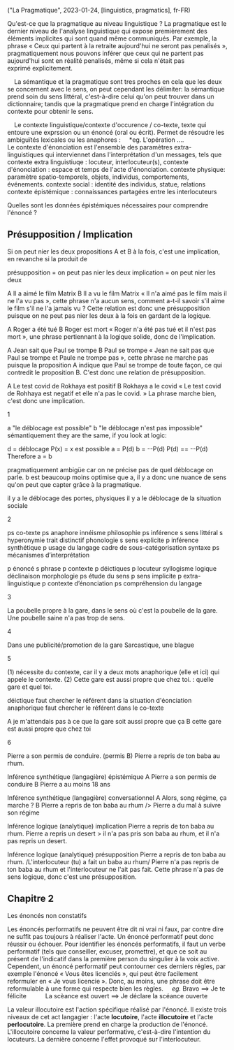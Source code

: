("La Pragmatique", 2023-01-24, [linguistics, pragmatics], fr-FR)

<span class="lettrine">Q</span>u'est-ce que la pragmatique au niveau linguistique ? La pragmatique est le dernier niveau de l'analyse linguistique qui expose premièrement des éléments implicites qui sont quand même communiqués. Par exemple, la phrase « Ceux qui partent à la retraite aujourd'hui ne seront pas penalisés », pragmatiquement nous pouvons inférer que ceux qui ne partent pas aujourd'hui sont en réalité penalisés, même si cela n'était pas exprimé explicitement.

    La sémantique et la pragmatique sont tres proches en cela que les deux se concernent avec le sens, on peut cependant les délimiter: la sémantique prend soin du sens littéral, c'est-à-dire celui qu'on peut trouver dans un dictionnaire; tandis que la pragmatique prend en charge l'intégration du contexte pour obtenir le sens.

    Le contexte linguistique/contexte d'occurence / co-texte, texte qui entoure une exprssion ou un énoncé (oral ou écrit). Permet de résoudre les ambiguïtés lexicales ou les anaphores :
    *eg. L'opération ....\
Le contexte d'énonciation est l'ensemble des paramètres extra-linguistiques qui interviennet dans l'interprétation d'un messages, tels que 
contexte extra linguistiuqe : locuteur, interlocuteur(s), 
contexte d'énonciation : espace et temps de l'acte d'énonciation. 
contexte physique: paramètre spatio-temporels, objets, individus, comportements, événements. 
contexte social : identité des individus, statue, relations
contexte épistémique : connaissances partagées entre les interlocuteurs 

Quelles sont les données épistémiques nécessaires pour comprendre l'énoncé ?

## Présupposition / Implication

Si on peut nier les deux propositions A et B à la fois, c'est une implication, en revanche si la produit de 

présupposition = on peut pas nier les deux
implication = on peut nier les deux

A Il a aimé le film Matrix
B Il a vu le film Matrix
« Il n'a aimé pas le film mais il ne l'a vu pas », cette phrase n'a aucun sens, comment a-t-il savoir s'il aime le film s'il ne l'a jamais vu ? Cette relation est donc une présupposition puisque on ne peut pas nier les deux à la fois en gardant de la logique.

A Roger a été tué
B Roger est mort 
« Roger n'a été pas tué et il n'est pas mort », une phrase pertiennant à la logique solide, donc de l'implication.

A Jean sait que Paul se trompe
B Paul se trompe
« Jean ne sait pas que Paul se trompe et Paule ne trompe pas », cette phrase ne marche pas puisque la proposition A indique que Paul se trompe de toute façon, ce qui contredit le proposition B. C'est donc une relation de présupposition.

A Le test covid de Rokhaya est positif
B Rokhaya a le covid
« Le test covid de Rohhaya est negatif et elle n'a pas le covid. » La phrase marche bien, c'est donc une implication.

1

a "le déblocage est possible"
b "le déblocage n'est pas impossible"
sémantiquement they are the same, if you look at logic:

d = déblocage
P(x) = x est possible
a = P(d)
b = --P(d)
P(d) == --P(d)
Therefore a = b


pragmatiquement ambigüe car on ne précise pas de quel déblocage on parle. 
b est beaucoup moins optimise que a, il y a donc une nuance de sens qu'on peut que capter grâce à la pragmatique.

il y a le déblocage des portes, physiques 
il y a le déblocage de la situation sociale

2

ps co-texte
ps anaphore
   innéisme 					philosophie
ps inférence
s  sens littéral
s  hyperonymie
   trait distinctif 			phonologie
s  sens explicite
p  inférence synthétique
p  usage du langage
   cadre de sous-catégorisation	syntaxe
ps mécanismes d’interprétation 

p  énoncé
s  phrase
p  contexte
p  déictiques
p  locuteur
   syllogisme 					logique
   déclinaison 					morphologie
ps étude du sens
p  sens implicite
p  extra-linguistique
p  contexte d’énonciation
ps compréhension du langage


3 

La poubelle propre à la gare, dans le sens où c'est la poubelle de la gare. Une poubelle saine n'a pas trop de sens.

4 

Dans une publicité/promotion de la gare
Sarcastique, une blague


5 

(1) nécessite du contexte, car il y a deux mots anaphorique (elle et ici) qui appele le contexte. 
(2) Cette gare est aussi propre que chez toi. : quelle gare et quel toi.

déictique   faut chercher le référent dans la situation d'éonciation
anaphorique faut chercher le référent dans le co-texte

A je m'attendais pas à ce que la gare soit aussi propre que ça
B cette gare est aussi propre que chez toi


6

Pierre a son permis de conduire. (permis B)
Pierre a repris de ton baba au rhum.

Inférence synthétique (langagière) épistémique
A Pierre a son permis de conduire 
B Pierre a au moins 18 ans 

Inférence synthétique (langagière) conversationnel
A Alors, song régime, ça marche ? 
B Pierre a repris de ton baba au rhum
/> Pierre a du mal à suivre son régime


Inférence logique (analytique) implication
Pierre a repris de ton baba au rhum.
Pierre a repris un desert
\> il n'a pas pris son baba au rhum, et il n'a pas repris un desert.

Inférence logique (analytique) présupposition
Pierre a repris de ton baba au rhum.
/L'interlocuteur (tu) a fait un baba au rhum/
Pierre n'a pas repris de ton baba au rhum et l'interlocuteur ne l'ait pas fait. Cette phrase n'a pas de sens logique, donc c'est une présupposition.


## Chapitre 2

Les énoncés non constatifs

Les énoncés performatifs ne peuvent être dit ni vrai ni faux, par contre dire ne suffit pas toujours à réaliser l'acte. Un énoncé performatif peut donc réussir ou échouer. Pour identifier les énoncés performatifs, il faut un verbe performatif (tels que conseiller, excuser, promettre), et que ce soit au présent de l'indicatif dans la première person du singulier à la voix active. Cependent, un énoncé performatif peut contourner ces derniers régles, par exemple l'énoncé « Vous êtes licenciés », qui peut être facilement reformuler en « Je vous licencie ». Donc, au moins, une phrase doit être reformulable à une forme qui respecte bien les règles.
    *eg.* Bravo ==> Je te félicite
          La scèance est ouvert ==> Je déclare la scéance ouverte

La valeur illocutoire est l'action spécifique réalisé par l'énoncé. Il existe trois niveaux de cet act langagier : l'acte **locutoire**, l'acte **illocutoire** et l'acte **perlocutoire**. La première prend en charge la production de l'énoncé. L'illocutoire concerne la valeur performative, c'est-à-dire l'intention du locuteurs. La dernière concerne l'effet provoqué sur l'interlocuteur.

